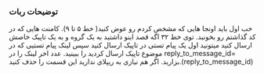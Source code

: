 ### توضیحات ربات
خب اول باید اونجا هایی که مشخص کردم رو عوض کنید( خط ۵ تا ۹). 
کامنت هایی که در کد گذاشتم رو بخونید. توی خط ۳۲ اگه قصد اینو داشتید به یک گروه و به یک تاپیک خاصش ارسال کنید میتونید اول یک پیام تستی در تاپیک ارسال کنید
سپس لینک پیام تستیی که در موضوع تاپیک ارسال کردید را ببینید. عدد اخر لینک را در reply_to_message_id= بزارید. اگر هم نیازی به ریپلای ندارید این قسمت را حذف کنید.(reply_to_message_id)
